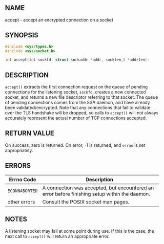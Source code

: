 ## NAME

accept - accept an encrypted connection on a socket

## SYNOPSIS

```c
#include <sys/types.h>
#include <sys/socket.h>

int accept(int sockfd, struct sockaddr *addr, socklen_t *addrlen);
```

## DESCRIPTION

`accept()` extracts the first connection request on the queue of pending 
connections for the listening socket, `sockfd`, creates a new connected socket, 
and returns a new file descriptor referring to that socket. The queue of 
pending connections comes from the SSA daemon, and have already been 
validated/encrypted. Note that any connections that fail to validate over the TLS 
handshake will be dropped, so calls to `accept()` will not always accurately represent 
the actual number of TCP connections accepted.

## RETURN VALUE

On success, zero is returned. On error, -1 is returned, and `errno` is set 
appropriately.

## ERRORS

  Errno Code     |   Description
  ---------------|---------------
  `ECONNABORTED` | A connection was accepted, but encountered an error before finishing setup within the daemon.
  other errors   | Consult the POSIX socket man pages.

## NOTES

A listening socket may fail at some point during use. If this is the case, the next call to `accept()` will return an appropriate error.